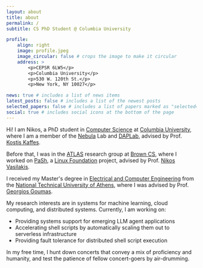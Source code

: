 ```yaml
---
layout: about
title: about
permalink: /
subtitle: CS PhD Student @ Columbia University

profile:
    align: right
    image: profile.jpeg
    image_circular: false # crops the image to make it circular
    address: >
        <p>CEPSR 6LW5</p>
        <p>Columbia University</p>
        <p>530 W. 120th St.</p>
        <p>New York, NY 10027</p>

news: true # includes a list of news items
latest_posts: false # includes a list of the newest posts
selected_papers: false # includes a list of papers marked as "selected={true}"
social: true # includes social icons at the bottom of the page
---
```


Hi! I am Nikos, a PhD student in [Computer Science](https://www.cs.columbia.edu/) at [Columbia University](https://www.columbia.edu/), where I am a member of the [Nebula](https://nebula-cu.github.io) Lab and [DAPLab](https://daplab.cs.columbia.edu), advised by Prof. [Kostis Kaffes](https://www.cs.columbia.edu/~kkaffes/).

Before that, I was in the [ATLAS](https://atlas.cs.brown.edu/) research group at [Brown CS](https://cs.brown.edu/), where I worked on [PaSh](https://binpa.sh/), a [Linux Foundation](https://www.linuxfoundation.org/) project, advised by Prof. [Nikos Vasilakis](https://nikos.vasilak.is/).

I received my Master's degree in [Electrical and Computer Engineering](https://www.ece.ntua.gr/en/) from the [National Technical University of Athens](https://www.ntua.gr/en/), where I was advised by Prof. [Georgios Goumas](http://www.cslab.ntua.gr/~goumas/).

My research interests are in systems for machine learning, cloud computing, and distributed systems. Currently, I am working on:

-   Providing systems support for emerging LLM agent applications
-   Accelerating shell scripts by automatically scaling them out to serverless infrastructure
-   Providing fault tolerance for distributed shell script execution

In my free time, I hunt down concerts that convey a mix of proficiency and humanity, and test the patience of fellow concert-goers by air-drumming.
